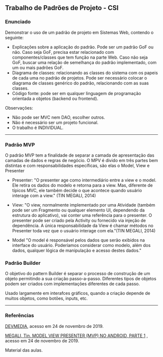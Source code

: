 ## Trabalho de Padrões de Projeto - CSI

### Enunciado 

Demonstrar o uso de um padrão de projeto em Sistemas Web, contendo o seguinte:

- Explicações sobre a aplicação do padrão. Pode ser um padrão GoF ou não. Caso seja GoF, precisa estar relacionado com componentes/classes que tem função na parte Web. Caso não seja GoF, buscar uma relação de semelhança do padrão implementado, com um ou mais padrões GoF.
- Diagrama de classes: relacionando as classes do sistema com os papeis de cada uma no padrão de projetos. Pode ser necessário colocar o diagrama de classes genérico do padrão, relacionando com as suas classes.
- Código fonte: pode ser em qualquer linguagem de programação orientada a objetos (backend ou frontend).

Observações:
- Não pode ser MVC nem DAO, escolher outros.
- Não é necessário ser um projeto funcional.
- O trabalho é INDIVIDUAL.

***

### Padrão MVP

O padrão MVP tem a finalidade de separar a camada de apresentação das camadas de dados e regras de negócio.
O MPV é divido em três partes bem distintas e com responsabilidades específicas, são elas o Model, View e Presenter

- Presenter: "O presenter age como intermediário entre a view e o model. Ele retira os dados do modelo e retorna para
a view. Mas, diferente de típicos MVC, ele também decide o que acontece quando usuário interage com a view."
(TIN MEGALI, 2014)

- View: "O view, normalmente implementado por uma Atividade (também pode ser um Fragmento ou qualquer elemento UI, 
dependendo da estrutura do aplicativo), vai conter uma referência para o presenter. O presenter pode ser criado pela 
Activity ou fornecido via injeção de dependência. A única responsabilidade da View é chamar métodos no Presenter toda 
vez que o usuário interage com ela."(TIN MEGALI, 2014)

- Model "O model é responsável pelos dados que serão exibidos na interface do usuário. Poderíamos considerar como 
modelo, além dos dados, qualquer lógica de manipulação e acesso destes dados."

### Padrão Builder

O objetivo do pattern Builder é separar o processo de construção de um objeto permitindo a sua criação 
passo-a-passo. Diferentes tipos de objetos podem ser criados com implementações diferentes de cada passo.

Usado largamente em interafces gráficos, quando a criação depende de muitos objetos, como botões, inputs, etc.

***

### Referências

[DEVMEDIA](https://www.devmedia.com.br/o-padrao-mvp-model-view-presenter/3043]), acesso em 24 de novembro de 2019.

[MEGALI, Tin. MODEL VIEW PRESENTER (MVP) NO ANDROID, PARTE 1](http://www.tinmegali.com/pt/model-view-presenter-mvp-no-android-introducao/)
, acesso em 24 de novembro de 2019.

Material das aulas.